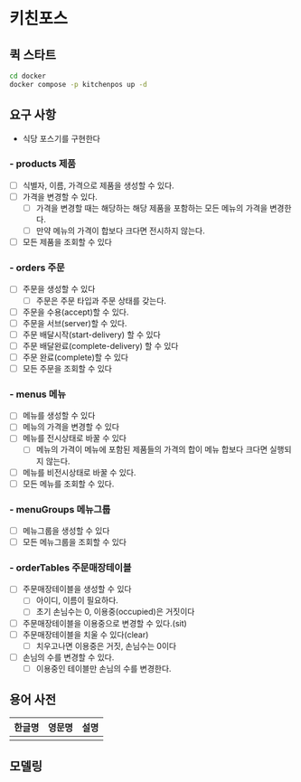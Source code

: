 # 키친포스

## 퀵 스타트

```sh
cd docker
docker compose -p kitchenpos up -d
```

## 요구 사항

- 식당 포스기를 구현한다
### - products 제품
- [ ] 식별자, 이름, 가격으로 제품을 생성할 수 있다.
- [ ] 가격을 변경할 수 있다.
  - [ ] 가격을 변경할 때는 해당하는 해당 제품을 포함하는 모든 메뉴의 가격을 변경한다.
  - [ ] 만약 메뉴의 가격이 합보다 크다면 전시하지 않는다. 
- [ ] 모든 제품을 조회할 수 있다
### - orders 주문
- [ ] 주문을 생성할 수 있다
  - [ ] 주문은 주문 타입과 주문 상태를 갖는다.
- [ ] 주문을 수용(accept)할 수 있다.
- [ ] 주문을 서브(server)할 수 있다.
- [ ] 주문 배달시작(start-delivery) 할 수 있다
- [ ] 주문 배달완료(complete-delivery) 할 수 있다
- [ ] 주문 완료(complete)할 수 있다
- [ ] 모든 주문을 조회할 수 있다
### - menus 메뉴
- [ ] 메뉴를 생성할 수 있다
- [ ] 메뉴의 가격을 변경할 수 있다
- [ ] 메뉴를 전시상태로 바꿀 수 있다
  - [ ] 메뉴의 가격이 메뉴에 포함된 제품들의 가격의 합이 메뉴 합보다 크다면 실행되지 않는다.
- [ ] 메뉴를 비전시상태로 바꿀 수 있다.
- [ ] 모든 메뉴를 조회할 수 있다.
### - menuGroups 메뉴그룹
- [ ] 메뉴그룹을 생성할 수 있다
- [ ] 모든 메뉴그룹을 조회할 수 있다
### - orderTables 주문매장테이블
- [ ] 주문매장테이블을 생성할 수 있다
  - [ ] 아이디, 이름이 필요하다.
  - [ ] 초기 손님수는 0, 이용중(occupied)은 거짓이다
- [ ] 주문매장테이블을 이용중으로 변경할 수 있다.(sit)
- [ ] 주문매장테이블을 치울 수 있다(clear)
  - [ ] 치우고나면 이용중은 거짓, 손님수는 0이다
- [ ] 손님의 수를 변경할 수 있다.
  - [ ] 이용중인 테이블만 손님의 수를 변경한다.

## 용어 사전

| 한글명 | 영문명 | 설명 |
| --- | --- | --- |
|  |  |  |

## 모델링
